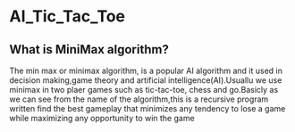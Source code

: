 # AI_Tic_Tac_Toe

## What is MiniMax algorithm?

The min max or minimax algorithm, is a popular AI algorithm and it used in decision making,game theory and artificial intelligence(AI).Usuallu we use minimax in two plaer games such as tic-tac-toe, chess and go.Basicly as we can see from the name of the algorithm,this is a recursive program written find the best gameplay that minimizes any tendency to lose a game while maximizing any opportunity to win the game
